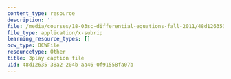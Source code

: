 ```yaml
---
content_type: resource
description: ''
file: /media/courses/18-03sc-differential-equations-fall-2011/48d1263538a2204baa460f91558fa07b_MCrDzhpu3-s.srt
file_type: application/x-subrip
learning_resource_types: []
ocw_type: OCWFile
resourcetype: Other
title: 3play caption file
uid: 48d12635-38a2-204b-aa46-0f91558fa07b
---
```

